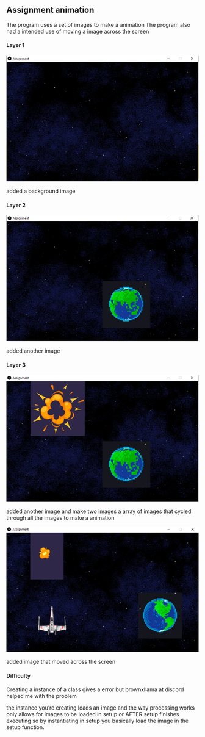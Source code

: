 ## Assignment animation

The program uses a set of images to make a animation 
The program also had a intended use of moving a image across the screen

#### Layer 1

![](pic1.png)

added a background image 

#### Layer 2

![](pic2.png)

added another image 

#### Layer 3

![](pic3.png)

added another image and make two images a array of images that cycled through all the images to make a animation

![](pic4.png)

 added image that moved across the screen 

#### Difficulty

Creating a instance of a class gives a error but brownxllama at discord helped me with the problem

the instance you’re creating loads an image and the way processing works only allows for images to be loaded in setup or AFTER setup finishes executing so by instantiating in setup you basically load the image in the setup function.

